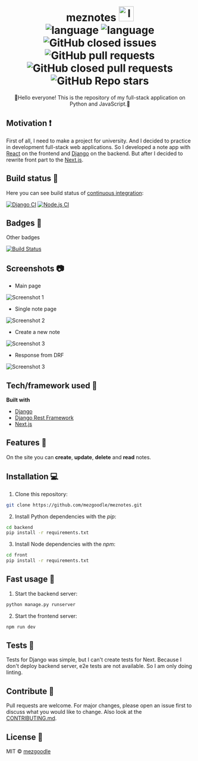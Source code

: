 <h1 id="project-title" align="center">
  meznotes <img alt="logo" width="40" height="40" src="https://raw.githubusercontent.com/mezgoodle/meznotes/master/MezidiaLogoTransparent.png" /><br>
  <img alt="language" src="https://img.shields.io/badge/language-python-brightgreen?style=flat-square" />
  <img alt="language" src="https://img.shields.io/github/issues/mezgoodle/meznotes?style=flat-square" />
  <img alt="GitHub closed issues" src="https://img.shields.io/github/issues-closed/mezgoodle/meznotes?style=flat-square" />
  <img alt="GitHub pull requests" src="https://img.shields.io/github/issues-pr/mezgoodle/meznotes?style=flat-square" />
  <img alt="GitHub closed pull requests" src="https://img.shields.io/github/issues-pr-closed/mezgoodle/meznotes?style=flat-square" />
  <img alt="GitHub Repo stars" src="https://img.shields.io/github/stars/mezgoodle/meznotes?style=flat-square">
</h1>

<p align="center">
🌟Hello everyone! This is the repository of my full-stack application on Python and JavaScript.🌟
</p>

## Motivation :exclamation:

First of all, I need to make a project for university. And I decided to practice in development full-stack web applications. So I developed a note app with [React](https://uk.reactjs.org/) on the frontend and [Django](https://www.djangoproject.com/) on the backend. But after I decided to rewrite front part to the [Next.js](https://nextjs.org/).

## Build status :hammer:

Here you can see build status of [continuous integration](https://en.wikipedia.org/wiki/Continuous_integration):

[![Django CI](https://github.com/mezgoodle/meznotes/actions/workflows/django.yml/badge.svg)](https://github.com/mezgoodle/meznotes/actions/workflows/django.yml)
[![Node.js CI](https://github.com/mezgoodle/meznotes/actions/workflows/node.js.yml/badge.svg)](https://github.com/mezgoodle/meznotes/actions/workflows/node.js.yml)

## Badges :mega:

Other badges

[![Build Status](https://img.shields.io/badge/Theme-Note_app-brightgreen?style=flat-square)](https://www.google.com.ua/)

## Screenshots :camera:

- Main page

![Screenshot 1](https://raw.githubusercontent.com/mezgoodle/images/master/meznotes.png)

- Single note page

![Screenshot 2](https://raw.githubusercontent.com/mezgoodle/images/master/meznotes1.png)

- Create a new note

![Screenshot 3](https://raw.githubusercontent.com/mezgoodle/images/master/meznotes2.png)

- Response from DRF

![Screenshot 3](https://raw.githubusercontent.com/mezgoodle/images/master/meznotes3.png)

## Tech/framework used :wrench:

**Built with**

- [Django](https://www.djangoproject.com/)
- [Django Rest Framework](https://www.django-rest-framework.org/)
- [Next.js](https://nextjs.org/)

## Features :muscle:

On the site you can **create**, **update**, **delete** and **read** notes.

## Installation :computer:

1. Clone this repository:

```bash
git clone https://github.com/mezgoodle/meznotes.git
```

2. Install Python dependencies with the _pip_:

```bash
cd backend
pip install -r requirements.txt
```

3. Install Node dependencies with the _npm_:

```bash
cd front
pip install -r requirements.txt
```

## Fast usage :dash:

1. Start the backend server:

```bash
python manage.py runserver
```

2. Start the frontend server:

```bash
npm run dev
```

## Tests :microscope:

Tests for Django was simple, but I can't create tests for Next. Because I don't deploy backend server, e2e tests are not available. So I am only doing linting.

## Contribute :running:

Pull requests are welcome. For major changes, please open an issue first to discuss what you would like to change. Also look at the [CONTRIBUTING.md](https://github.com/mezgoodle/meznotes/blob/master/CONTRIBUTING.md).

## License :bookmark:

MIT © [mezgoodle](https://github.com/mezgoodle)
